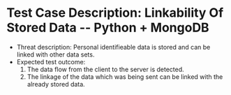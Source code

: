 # Test Case Description: Linkability Of Stored Data -- Python + MongoDB
- Threat description: Personal identifieable data is stored and can be linked with other data sets.
- Expected test outcome: 
  1. The data flow from the client to the server is detected.
  2. The linkage of the data which was being sent can be linked with the already stored data.